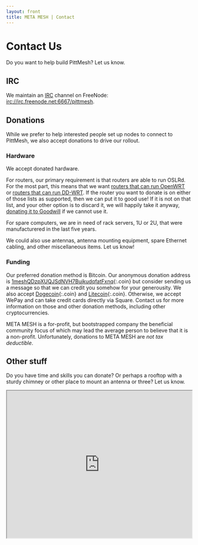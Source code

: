 ```yaml
---
layout: front
title: META MESH | Contact
---
```


# Contact Us

Do you want to help build PittMesh? Let us know.

## IRC

We maintain an [IRC](https://en.wikipedia.org/wiki/Internet_Relay_Chat) channel on 
FreeNode: [irc://irc.freenode.net:6667/pittmesh](http://webchat.freenode.net/?channels=pittmesh).

## Donations

While we prefer to help interested people set up nodes to connect to PittMesh, we
also accept donations to drive our rollout. 

### Hardware

We accept donated hardware. 

For routers, our primary requirement is that routers are able to run OSLRd. For
the most part, this means that we want 
[routers that can run OpenWRT](http://wiki.openwrt.org/toh/start) or
[routers that can run DD-WRT](http://dd-wrt.com/wiki/index.php/Supported_Devices).
If the router you want to donate is on either of those lists as supported, then
we can put it to good use! If it is not on that list, and your other option is to
discard it, we will happily take it anyway, 
[donating it to Goodwill](http://www.goodwillswpa.org/computer-store)
if we cannot use it.

For spare computers, we are in need of rack servers, 1U or 2U, that were
manufacturered in the last five years.

We could also use antennas, antenna mounting equipment, spare Ethernet cabling, 
and other miscellaneous items. Let us know!

### Funding

Our preferred donation method is Bitcoin. Our anonymous donation address is 
[1meshQDzpXUQJSdNVH7BujkudqfatFxnq](bitcoin:1meshQDzpXUQJSdNVH7BujkudqfatFxnq){:.coin} 
but consider sending us a message so that we can credit you somehow for your 
generousity. We also accept [Dogecoin](dogecoin:DMMx3mSt5swBqQZEwtw3haYmMoLwmSP3zj){:.coin}
and [Litecoin](litecoin:LMMQQNHT172pK6Ys9u64fFbodHtHGWJHBX){:.coin}. 
Otherwise, we accept WePay and can take credit
cards directly via Square. Contact us for more information on those and other 
donation methods, including other cryptocurrencies.

META MESH is a for-profit, but bootstrapped company the beneficial community 
focus of which may lead the average person to believe that it is a non-profit. 
Unfortunately, donations to META MESH are *not tax deductible*. 

## Other stuff

Do you have time and skills you can donate? Or perhaps a rooftop with a sturdy
chimney or other place to mount an antenna or three? Let us know.

<iframe sandbox="allow-forms allow-scripts"
        src="http://metamesh.wufoo.com/forms/contact-us/" 
        seamless="seamless"
        width="100%" 
        height="400px"
></iframe>

